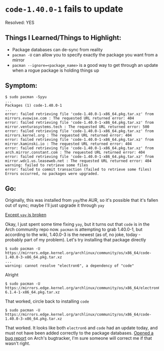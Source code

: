 # `code-1.40.0-1` fails to update

Resolved: YES

## Things I Learned/Things to Highlight:
- Package databases can de-sync from reality
- `pacman -U` can allow you to specify exactly the package you want from a mirror
- `pacman --ignore=<package_name>` is a good way to get through an update when a rogue package is holding things up

## Symptom:

```
$ sudo pacman -Syyu
...
Packages (1) code-1.40.0-1
...
error: failed retrieving file 'code-1.40.0-1-x86_64.pkg.tar.xz' from mirrors.evowise.com : The requested URL returned error: 404
error: failed retrieving file 'code-1.40.0-1-x86_64.pkg.tar.xz' from mirror.venturasystems.tech : The requested URL returned error: 500
error: failed retrieving file 'code-1.40.0-1-x86_64.pkg.tar.xz' from mirrors.kernel.org : The requested URL returned error: 404
error: failed retrieving file 'code-1.40.0-1-x86_64.pkg.tar.xz' from mirror.kaminski.io : The requested URL returned error: 404
error: failed retrieving file 'code-1.40.0-1-x86_64.pkg.tar.xz' from arch.mirror.constant.com : The requested URL returned error: 404
error: failed retrieving file 'code-1.40.0-1-x86_64.pkg.tar.xz' from mirror.wdc1.us.leaseweb.net : The requested URL returned error: 404
warning: failed to retrieve some files
error: failed to commit transaction (failed to retrieve some files)
Errors occurred, no packages were upgraded.
```

## Go:

Originally, this was installed from `yay`/the AUR, so it's possible that it's fallen out of sync; maybe I'll just upgrade it through `yay`

[Except `yay` is broken](/writeups/fix-my-arch/191110-yay-cant-run.md)

Okay, I just spent some time fixing `yay`, but it turns out that `code` is in the Arch community repo now.  `pacman` is attempting to grab 1.40.0-1, but according to the wiki, 1.40.0-3 is the newest (as of, no joke, today - probably part of my problem).  Let's try installing that package directly

```
$ sudo pacman -U https://mirrors.edge.kernel.org/archlinux/community/os/x86_64/code-1.40.0-3-x86_64.pkg.tar.xz
...
warning: cannot resolve "electron6", a dependency of "code"
```

Alright

```
$ sudo pacman -U https://mirrors.edge.kernel.org/archlinux/community/os/x86_64/electron6-6.1.4-1-x86_64.pkg.tar.xz
```

That worked, circle back to installing `code`

```
$ sudo pacman -U https://mirrors.edge.kernel.org/archlinux/community/os/x86_64/code-1.40.0-3-x86_64.pkg.tar.xz
```

That worked.  It looks like both `electron6` and `code` had an update today, and must not have been added correctly to the package databases.  [Opened a bug report](https://bugs.archlinux.org/task/64452) on Arch's bugtracker, I'm sure someone will correct me if that wasn't right.
